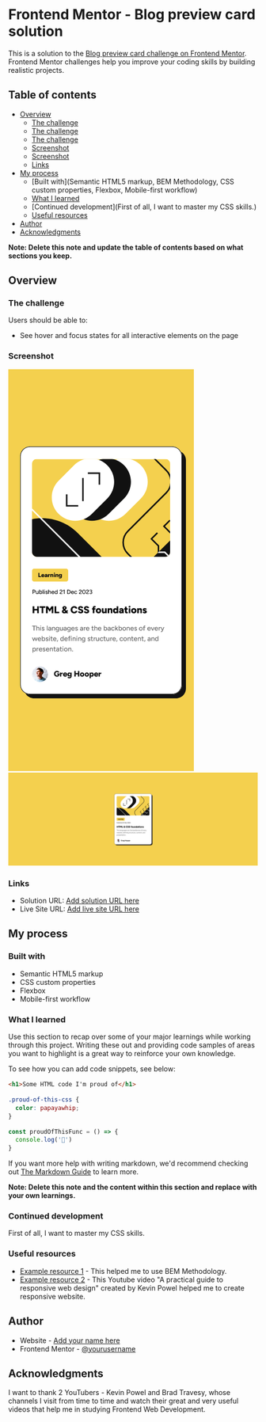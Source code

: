# Frontend Mentor - Blog preview card solution

This is a solution to the [Blog preview card challenge on Frontend Mentor](https://www.frontendmentor.io/challenges/blog-preview-card-ckPaj01IcS). Frontend Mentor challenges help you improve your coding skills by building realistic projects. 

## Table of contents

- [Overview](#overview)
  - [The challenge](./design/mobile-design.jpg)
  - [The challenge](./design/desktop-design.jpg)
  - [The challenge](./design/active-states.jpg)
  - [Screenshot](./assets/images/Screenshot_Mobile.png)
  - [Screenshot](./assets/images/Screenshot_Desktop.png)
  - [Links](https://ghikmet.github.io/blog-preview-card/)
- [My process](#my-process)
  - [Built with](Semantic HTML5 markup, BEM Methodology, CSS custom properties, Flexbox, Mobile-first workflow)
  - [What I learned](#what-i-learned)
  - [Continued development](First of all, I want to master my CSS skills.)
  - [Useful resources](#useful-resources)
- [Author](#author)
- [Acknowledgments](#acknowledgments)

**Note: Delete this note and update the table of contents based on what sections you keep.**

## Overview

### The challenge

Users should be able to:

- See hover and focus states for all interactive elements on the page

### Screenshot

![](./assets/images/Screenshot_Mobile.png)
![](./assets/images/Screenshot_Desktop.png)

### Links

- Solution URL: [Add solution URL here](https://your-solution-url.com)
- Live Site URL: [Add live site URL here](https://ghikmet.github.io/blog-preview-card/)

## My process

### Built with

- Semantic HTML5 markup
- CSS custom properties
- Flexbox
- Mobile-first workflow

### What I learned

Use this section to recap over some of your major learnings while working through this project. Writing these out and providing code samples of areas you want to highlight is a great way to reinforce your own knowledge.

To see how you can add code snippets, see below:

```html
<h1>Some HTML code I'm proud of</h1>
```
```css
.proud-of-this-css {
  color: papayawhip;
}
```
```js
const proudOfThisFunc = () => {
  console.log('🎉')
}
```

If you want more help with writing markdown, we'd recommend checking out [The Markdown Guide](https://www.markdownguide.org/) to learn more.

**Note: Delete this note and the content within this section and replace with your own learnings.**

### Continued development

First of all, I want to master my CSS skills.

### Useful resources

- [Example resource 1](https://en.bem.info/methodology/) - This helped me to use BEM Methodology.
- [Example resource 2](https://www.youtube.com/watch?v=x4u1yp3Msao) - This Youtube video "A practical guide to responsive web design" created by Kevin Powel helped me to create responsive website.

## Author

- Website - [Add your name here](https://ghikmet.github.io/blog-preview-card/)
- Frontend Mentor - [@yourusername](https://www.frontendmentor.io/profile/ghikmet)

## Acknowledgments

I want to thank 2 YouTubers - Kevin Powel and Brad Travesy, whose channels I visit from time to time and watch their great and very useful videos that help me in studying Frontend Web Development.
